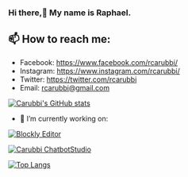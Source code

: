 ### Hi there,👋 My name is Raphael.

## 📫 How to reach me: 
* Facebook: https://www.facebook.com/rcarubbi/
* Instagram: https://www.instagram.com/rcarubbi/
* Twitter: https://twitter.com/rcarubbi
* Email: rcarubbi@gmail.com

[![Carubbi's GitHub stats](https://github-readme-stats.vercel.app/api?username=rcarubbi&count_private=true&show_icons=true&theme=darcula)](https://github.com/rcarubbi)

- 🔭 I’m currently working on:

[![Blockly Editor](https://github-readme-stats.vercel.app/api/pin/?username=rcarubbi&repo=ReactBlocklyEditor&theme=darcula)](https://github.com/rcarubbi/ReactBlocklyEditor)

[![Carubbi ChatbotStudio](https://github-readme-stats.vercel.app/api/pin/?username=rcarubbi&repo=Carubbi.ChatbotStudio&theme=darcula)](https://github.com/rcarubbi/Carubbi.ChatbotStudio)



[![Top Langs](https://github-readme-stats.vercel.app/api/top-langs/?username=rcarubbi&langs_count=8&theme=darcula)](https://github.com/rcarubbi)

<!--
**rcarubbi/rcarubbi** is a ✨ _special_ ✨ repository because its `README.md` (this file) appears on your GitHub profile.

Here are some ideas to get you started:

- 🔭 I’m currently working on ...
- 🌱 I’m currently learning ...
- 👯 I’m looking to collaborate on ...
- 🤔 I’m looking for help with ...
- 💬 Ask me about ...
- 📫 How to reach me: ...
- 😄 Pronouns: ...
- ⚡ Fun fact: ...
-->
